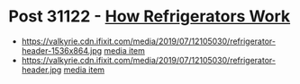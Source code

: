 # Post 31122 - [How Refrigerators Work](https://www.ifixit.com/News/31122/how-refrigerators-work)

- https://valkyrie.cdn.ifixit.com/media/2019/07/12105030/refrigerator-header-1536x864.jpg [media item](media-31124.md)
- https://valkyrie.cdn.ifixit.com/media/2019/07/12105030/refrigerator-header.jpg [media item](media-31124.md)